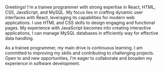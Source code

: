  Greetings! I'm a trainee programmer with strong expertise in React, HTML, CSS, JavaScript,
 and MySQL. My focus lies in crafting dynamic user interfaces with React, leveraging its
 capabilities for modern web applications. I use HTML and CSS skills to design engaging and
 functional pages. My experience with JavaScript becomes into creating interactive
 applications,  I can   manage MySQL databases in efficiently way for effective data handling.
 
As a trainee programmer, my main drive is continuous learning. I am committed to improving
 my skills and contributing to challenging projects. Open to and new opportunities, I'm eager to
 collaborate and broaden my experience in software development.

<!---
OctavioBalverdi/OctavioBalverdi is a ✨ special ✨ repository because its `README.md` (this file) appears on your GitHub profile.
You can click the Preview link to take a look at your changes.
--->
